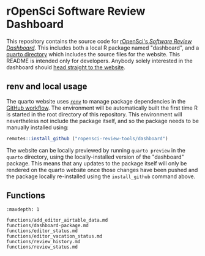 
# rOpenSci Software Review Dashboard

This repository contains the source code for [rOpenSci's *Software Review
Dashboard*](https://ropensci-review-tools.github.io/dashboard). This includes
both a local R package named "dashboard", and a [quarto
directory](https://github.com/ropensci-review-tools/dashboard/tree/main/quarto)
which includes the source files for the website. This README is intended only
for developers. Anybody solely interested in the dashboard should [head
straight to the website](https://ropensci-review-tools.github.io/dashboard).

## renv and local usage

The quarto website uses [`renv`](https://rstudio.github.io/renv/) to manage
package dependencies in the [GitHub
workflow](https://github.com/ropensci-review-tools/dashboard/blob/main/.github/workflows/publish.yaml).
The environment will be automatically built the first time R is started in the
root directory of this repository. This environment will nevertheless not
include the package itself, and so the package needs to be manually installed
using:

``` r
remotes::install_github ("ropensci-review-tools/dashboard")
```

The website can be locally previewed by running `quarto preview` in the
`quarto` directory, using the locally-installed version of the "dashboard"
package. This means that any updates to the package itself will only be
rendered on the quarto website once those changes have been pushed and the
package locally re-installed using the `install_github` command above.

## Functions

```{toctree}
:maxdepth: 1

functions/add_editor_airtable_data.md
functions/dashboard-package.md
functions/editor_status.md
functions/editor_vacation_status.md
functions/review_history.md
functions/review_status.md
```
